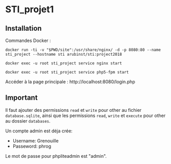 # STI_projet1

## Installation

Commandes Docker :

`docker run -ti -v "$PWD/site":/usr/share/nginx/ -d -p 8080:80 --name sti_project --hostname sti arubinst/sti:project2018`

`docker exec -u root sti_project service nginx start`

`docker exec -u root sti_project service php5-fpm start`

Accéder à la page principale : http://localhost:8080/login.php

## Important

Il faut ajouter des permissions `read` et `write` pour other au fichier `database.sqlite`, ainsi que les permissions `read`, `write` et `execute` pour other au dossier `databases`.

Un compte admin est déja crée:
* Username: Grenouille
* Passeword: phrog


Le mot de passe pour phpliteadmin est "admin".
